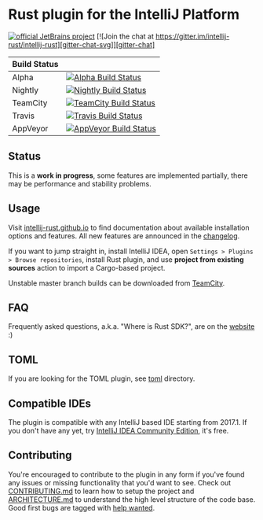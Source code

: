 # Rust plugin for the IntelliJ Platform

[![official JetBrains project](http://jb.gg/badges/official-flat-square.svg)](https://confluence.jetbrains.com/display/ALL/JetBrains+on+GitHub)
[![Join the chat at https://gitter.im/intellij-rust/intellij-rust][gitter-chat-svg]][gitter-chat]


| Build Status |                                                                              |
|--------------|------------------------------------------------------------------------------|
| Alpha        | [![Alpha Build Status][alpha-build-status-svg]][alpha-build-status]          |
| Nightly      | [![Nightly Build Status][nightly-build-status-svg]][nightly-build-status]    |
| TeamCity     | [![TeamCity Build Status][teamcity-build-status-svg]][teamcity-build-status] |
| Travis       | [![Travis Build Status][travis-build-status-svg]][travis-build-status]       |
| AppVeyor     | [![AppVeyor Build Status][appveyor-build-status-svg]][appveyor-build-status] |


## Status

This is a **work in progress**, some features are implemented partially, 
there may be performance and stability problems.

## Usage

Visit [intellij-rust.github.io] to find documentation about available
installation options and features. All new features are announced in 
the [changelog](https://intellij-rust.github.io/thisweek/).

If you want to jump straight in, install IntelliJ IDEA, open `Settings > Plugins > Browse repositories`,
install Rust plugin, and use **project from existing sources** action to import a Cargo-based project.

Unstable master branch builds can be downloaded from [TeamCity].

## FAQ

Frequently asked questions, a.k.a. "Where is Rust SDK?", are on the [website] :)

## TOML

If you are looking for the TOML plugin, see [toml] directory.

## Compatible IDEs

The plugin is compatible with any IntelliJ based IDE starting from 2017.1. 
If you don't have any yet, try [IntelliJ IDEA Community Edition](https://www.jetbrains.com/idea/), it's free.

## Contributing

You're encouraged to contribute to the plugin in any form if you've found any
issues or missing functionality that you'd want to see. Check out
[CONTRIBUTING.md] to learn how to setup the project and [ARCHITECTURE.md] to
understand the high level structure of the code base. Good first bugs are tagged
with [help wanted].

[intellij-rust.github.io]: https://intellij-rust.github.io/docs/
[website]: https://intellij-rust.github.io/docs/faq.html
[help wanted]: https://github.com/intellij-rust/intellij-rust/labels/help%20wanted
[CONTRIBUTING.md]: CONTRIBUTING.md
[ARCHITECTURE.md]: ARCHITECTURE.md
[TeamCity]: https://teamcity.jetbrains.com/guestAuth/repository/download/IntellijIdeaPlugins_Rust_CurrentIdea_TestsRust/.lastSuccessful/intellij-rust-0.2.0.{build.number}.zip
[toml]: toml/

<!-- Badges -->
[gitter-chat]: https://gitter.im/intellij-rust/intellij-rust
[gitter-chat-svg]: https://badges.gitter.im/Join%20Chat.svg

[travis-build-status]: https://travis-ci.org/intellij-rust/intellij-rust?branch=master
[travis-build-status-svg]: https://travis-ci.org/intellij-rust/intellij-rust.svg?branch=master

[appveyor-build-status]: https://ci.appveyor.com/project/matklad/intellij-rust/branch/master
[appveyor-build-status-svg]: https://ci.appveyor.com/api/projects/status/mc5rjptfa0t2cer5?svg=true

[teamcity-build-status]: https://teamcity.jetbrains.com/viewType.html?buildTypeId=IntellijIdeaPlugins_Rust_CurrentIdea_TestsRust&guest=1
[teamcity-build-status-svg]: https://teamcity.jetbrains.com/app/rest/builds/buildType:IntellijIdeaPlugins_Rust_CurrentIdea_TestsRust/statusIcon.svg

[alpha-build-status]: https://teamcity.jetbrains.com/viewType.html?buildTypeId=IntellijIdeaPlugins_Rust_UploadAlphaRust&guest=1
[alpha-build-status-svg]: https://teamcity.jetbrains.com/app/rest/builds/buildType:IntellijIdeaPlugins_Rust_UploadAlphaRust/statusIcon.svg

[nightly-build-status]: https://teamcity.jetbrains.com/viewType.html?buildTypeId=IntellijIdeaPlugins_Rust_UploadNightlyRust&guest=1
[nightly-build-status-svg]: https://teamcity.jetbrains.com/app/rest/builds/buildType:IntellijIdeaPlugins_Rust_UploadNightlyRust/statusIcon.svg
